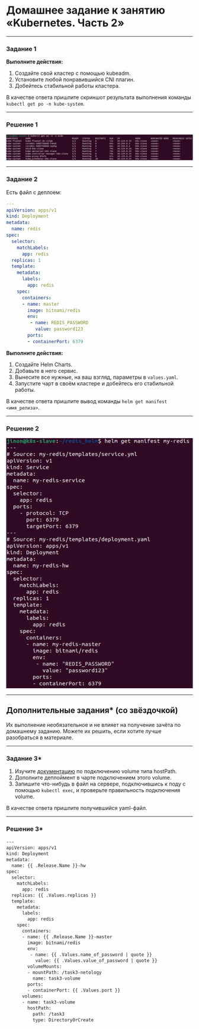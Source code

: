 # Домашнее задание к занятию «Kubernetes. Часть 2»
---

### Задание 1

**Выполните действия:**

1. Создайте свой кластер с помощью kubeadm.
1. Установите любой понравившийся CNI плагин.
1. Добейтесь стабильной работы кластера.

В качестве ответа пришлите скриншот результата выполнения команды `kubectl get po -n kube-system`.

---

### Решение 1

![task1](https://github.com/jinnonn/k8s-p2-kubeadm-helm-hw/blob/main/изображение_2023-11-06_012003529.png)

---

### Задание 2

Есть файл с деплоем:

```yaml
---
apiVersion: apps/v1
kind: Deployment
metadata:
  name: redis
spec:
  selector:
    matchLabels:
      app: redis
  replicas: 1
  template:
    metadata:
      labels:
        app: redis
    spec:
      containers:
      - name: master
        image: bitnami/redis
        env:
         - name: REDIS_PASSWORD
           value: password123
        ports:
        - containerPort: 6379
```
**Выполните действия:**

1. Создайте Helm Charts.
1. Добавьте в него сервис.
1. Вынесите все нужные, на ваш взгляд, параметры в `values.yaml`.
1. Запустите чарт в своём кластере и добейтесь его стабильной работы.

В качестве ответа пришлите вывод команды `helm get manifest <имя_релиза>`.

---

### Решение 2
![task2](https://github.com/jinnonn/k8s-p2-kubeadm-helm-hw/blob/main/изображение_2023-11-06_045407560.png)

---
## Дополнительные задания* (со звёздочкой)

Их выполнение необязательное и не влияет на получение зачёта по домашнему заданию. Можете их решить, если хотите лучше разобраться в материале.

---

### Задание 3*

1. Изучите [документацию](https://kubernetes.io/docs/concepts/storage/volumes/#hostpath) по подключению volume типа hostPath.
1. Дополните деплоймент в чарте подключением этого volume.
1. Запишите что-нибудь в файл на сервере, подключившись к поду с помощью `kubectl exec`, и проверьте правильность подключения volume.

В качестве ответа пришлите получившийся yaml-файл.

---

### Решение 3*

```
---
apiVersion: apps/v1
kind: Deployment
metadata:
  name: {{ .Release.Name }}-hw
spec:
  selector:
    matchLabels:
      app: redis
  replicas: {{ .Values.replicas }}
  template:
    metadata:
      labels:
        app: redis
    spec:
      containers:
      - name: {{ .Release.Name }}-master
        image: bitnami/redis
        env:
         - name: {{ .Values.name_of_password | quote }}
           value: {{ .Values.value_of_password | quote }}
        volumeMounts:
        - mountPath: /task3-netology
          name: task3-volume
        ports:
        - containerPort: {{ .Values.port }}
      volumes:
      - name: task3-volume
        hostPath:
          path: /task3
          type: DirectoryOrCreate
```
